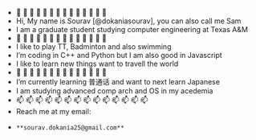 - 👋  👋  👋  👋   👋  👋  👋  👋  👋  👋  👋  👋  👋  👋 
- Hi, My name is Sourav [@dokaniasourav], you can also call me Sam
- I am a graduate student studying computer engineering at Texas A&M
- 👀  👀  👀  👀  👀  👀  👀  👀  👀  👀  👀  👀  👀  👀 
- I like to play TT, Badminton and also swimming
- I’m coding in C++ and Python but I am also good in Javascript
- I like to learn new things want to travell the world
-  🌱  🌱  🌱  🌱  🌱  🌱  🌱  🌱  🌱  🌱  🌱  🌱  🌱  🌱
- I’m currently learning 普通话 and want to next learn Japanese
- I am studying advanced comp arch and OS in my acedemia
-  📫  📫  📫  📫  📫  📫  📫  📫  📫  📫  📫  📫  📫  📫
- Reach me at my email: 
-     **sourav.dokania25@gmail.com**
